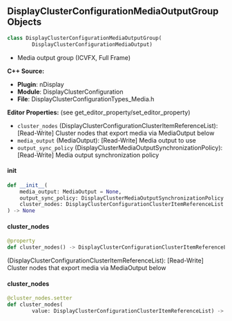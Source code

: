 ## DisplayClusterConfigurationMediaOutputGroup Objects

```python
class DisplayClusterConfigurationMediaOutputGroup(
        DisplayClusterConfigurationMediaOutput)
```

* Media output group (ICVFX, Full Frame)

**C++ Source:**

- **Plugin**: nDisplay
- **Module**: DisplayClusterConfiguration
- **File**: DisplayClusterConfigurationTypes_Media.h

**Editor Properties:** (see get_editor_property/set_editor_property)

- ``cluster_nodes`` (DisplayClusterConfigurationClusterItemReferenceList):  [Read-Write] Cluster nodes that export media via MediaOutput below
- ``media_output`` (MediaOutput):  [Read-Write] Media output to use
- ``output_sync_policy`` (DisplayClusterMediaOutputSynchronizationPolicy):  [Read-Write] Media output synchronization policy

<a id="unreal.DisplayClusterConfigurationMediaOutputGroup.__init__"></a>

#### __init__

```python
def __init__(
    media_output: MediaOutput = None,
    output_sync_policy: DisplayClusterMediaOutputSynchronizationPolicy = None,
    cluster_nodes: DisplayClusterConfigurationClusterItemReferenceList = [[]]
) -> None
```

<a id="unreal.DisplayClusterConfigurationMediaOutputGroup.cluster_nodes"></a>

#### cluster_nodes

```python
@property
def cluster_nodes() -> DisplayClusterConfigurationClusterItemReferenceList
```

(DisplayClusterConfigurationClusterItemReferenceList):  [Read-Write] Cluster nodes that export media via MediaOutput below

<a id="unreal.DisplayClusterConfigurationMediaOutputGroup.cluster_nodes"></a>

#### cluster_nodes

```python
@cluster_nodes.setter
def cluster_nodes(
        value: DisplayClusterConfigurationClusterItemReferenceList) -> None
```

<a id="unreal.DisplayClusterConfigurationMediaInput"></a>